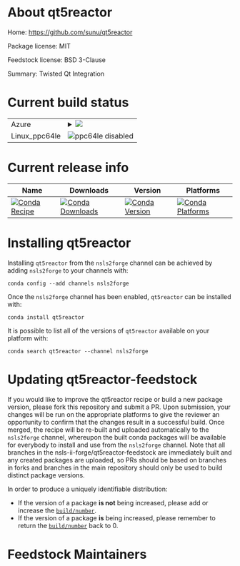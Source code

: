 About qt5reactor
================

Home: https://github.com/sunu/qt5reactor

Package license: MIT

Feedstock license: BSD 3-Clause

Summary: Twisted Qt Integration



Current build status
====================


<table>
    
  <tr>
    <td>Azure</td>
    <td>
      <details>
        <summary>
          <a href="https://dev.azure.com/nsls2forge/nsls2forge/_build/latest?definitionId=198&branchName=master">
            <img src="https://dev.azure.com/nsls2forge/nsls2forge/_apis/build/status/qt5reactor-feedstock?branchName=master">
          </a>
        </summary>
        <table>
          <thead><tr><th>Variant</th><th>Status</th></tr></thead>
          <tbody><tr>
              <td>linux_python3.6.____cpython</td>
              <td>
                <a href="https://dev.azure.com/nsls2forge/nsls2forge/_build/latest?definitionId=198&branchName=master">
                  <img src="https://dev.azure.com/nsls2forge/nsls2forge/_apis/build/status/qt5reactor-feedstock?branchName=master&jobName=linux&configuration=linux_python3.6.____cpython" alt="variant">
                </a>
              </td>
            </tr><tr>
              <td>linux_python3.7.____cpython</td>
              <td>
                <a href="https://dev.azure.com/nsls2forge/nsls2forge/_build/latest?definitionId=198&branchName=master">
                  <img src="https://dev.azure.com/nsls2forge/nsls2forge/_apis/build/status/qt5reactor-feedstock?branchName=master&jobName=linux&configuration=linux_python3.7.____cpython" alt="variant">
                </a>
              </td>
            </tr><tr>
              <td>osx_python3.6.____cpython</td>
              <td>
                <a href="https://dev.azure.com/nsls2forge/nsls2forge/_build/latest?definitionId=198&branchName=master">
                  <img src="https://dev.azure.com/nsls2forge/nsls2forge/_apis/build/status/qt5reactor-feedstock?branchName=master&jobName=osx&configuration=osx_python3.6.____cpython" alt="variant">
                </a>
              </td>
            </tr><tr>
              <td>osx_python3.7.____cpython</td>
              <td>
                <a href="https://dev.azure.com/nsls2forge/nsls2forge/_build/latest?definitionId=198&branchName=master">
                  <img src="https://dev.azure.com/nsls2forge/nsls2forge/_apis/build/status/qt5reactor-feedstock?branchName=master&jobName=osx&configuration=osx_python3.7.____cpython" alt="variant">
                </a>
              </td>
            </tr><tr>
              <td>win_python3.6.____cpython</td>
              <td>
                <a href="https://dev.azure.com/nsls2forge/nsls2forge/_build/latest?definitionId=198&branchName=master">
                  <img src="https://dev.azure.com/nsls2forge/nsls2forge/_apis/build/status/qt5reactor-feedstock?branchName=master&jobName=win&configuration=win_python3.6.____cpython" alt="variant">
                </a>
              </td>
            </tr><tr>
              <td>win_python3.7.____cpython</td>
              <td>
                <a href="https://dev.azure.com/nsls2forge/nsls2forge/_build/latest?definitionId=198&branchName=master">
                  <img src="https://dev.azure.com/nsls2forge/nsls2forge/_apis/build/status/qt5reactor-feedstock?branchName=master&jobName=win&configuration=win_python3.7.____cpython" alt="variant">
                </a>
              </td>
            </tr>
          </tbody>
        </table>
      </details>
    </td>
  </tr>
  <tr>
    <td>Linux_ppc64le</td>
    <td>
      <img src="https://img.shields.io/badge/ppc64le-disabled-lightgrey.svg" alt="ppc64le disabled">
    </td>
  </tr>
</table>

Current release info
====================

| Name | Downloads | Version | Platforms |
| --- | --- | --- | --- |
| [![Conda Recipe](https://img.shields.io/badge/recipe-qt5reactor-green.svg)](https://anaconda.org/nsls2forge/qt5reactor) | [![Conda Downloads](https://img.shields.io/conda/dn/nsls2forge/qt5reactor.svg)](https://anaconda.org/nsls2forge/qt5reactor) | [![Conda Version](https://img.shields.io/conda/vn/nsls2forge/qt5reactor.svg)](https://anaconda.org/nsls2forge/qt5reactor) | [![Conda Platforms](https://img.shields.io/conda/pn/nsls2forge/qt5reactor.svg)](https://anaconda.org/nsls2forge/qt5reactor) |

Installing qt5reactor
=====================

Installing `qt5reactor` from the `nsls2forge` channel can be achieved by adding `nsls2forge` to your channels with:

```
conda config --add channels nsls2forge
```

Once the `nsls2forge` channel has been enabled, `qt5reactor` can be installed with:

```
conda install qt5reactor
```

It is possible to list all of the versions of `qt5reactor` available on your platform with:

```
conda search qt5reactor --channel nsls2forge
```




Updating qt5reactor-feedstock
=============================

If you would like to improve the qt5reactor recipe or build a new
package version, please fork this repository and submit a PR. Upon submission,
your changes will be run on the appropriate platforms to give the reviewer an
opportunity to confirm that the changes result in a successful build. Once
merged, the recipe will be re-built and uploaded automatically to the
`nsls2forge` channel, whereupon the built conda packages will be available for
everybody to install and use from the `nsls2forge` channel.
Note that all branches in the nsls-ii-forge/qt5reactor-feedstock are
immediately built and any created packages are uploaded, so PRs should be based
on branches in forks and branches in the main repository should only be used to
build distinct package versions.

In order to produce a uniquely identifiable distribution:
 * If the version of a package **is not** being increased, please add or increase
   the [``build/number``](https://conda.io/docs/user-guide/tasks/build-packages/define-metadata.html#build-number-and-string).
 * If the version of a package **is** being increased, please remember to return
   the [``build/number``](https://conda.io/docs/user-guide/tasks/build-packages/define-metadata.html#build-number-and-string)
   back to 0.

Feedstock Maintainers
=====================


